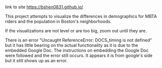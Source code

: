 link to site
https://bshen0831.github.io/ 

This project attempts to visualize the differences in demographics for MBTA riders and the population in Boston's neighborhoods. 

If the visualizations are not level or are too big, zoom out until they are.

There is an error "Uncaught ReferenceError: DOCS_timing is not defined" but it has little bearing on the actual functionality as it is due to the embedded Google Doc. The instructions on embedding the Google Doc were followed and the error still occurs. It appears it is from google's side but it still shows up as an error. 